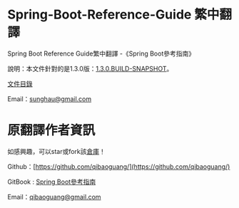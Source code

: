 # Spring-Boot-Reference-Guide 繁中翻譯
Spring Boot Reference Guide繁中翻譯 -《Spring Boot參考指南》

說明：本文件針對的是1.3.0版：[1.3.0.BUILD-SNAPSHOT](http://docs.spring.io/spring-boot/docs/1.3.0.BUILD-SNAPSHOT/reference/htmlsingle/)。

[文件目錄](SUMMARY.md)

Email：sunghau@gmail.com


# 原翻譯作者資訊

如感興趣，可以star或fork該[倉庫](https://github.com/qibaoguang/Spring-Boot-Reference-Guide)！

Github：[https://github.com/qibaoguang/](https://github.com/qibaoguang/)

GitBook : [Spring Boot參考指南](https://www.gitbook.com/book/qbgbook/spring-boot-reference-guide-zh/details)

Email：qibaoguang@gmail.com
